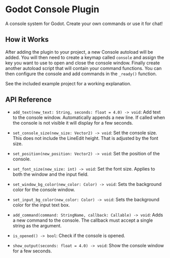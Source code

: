 # Godot Console Plugin

A console system for Godot.  Create your own commands or use it for chat!

## How it Works

After adding the plugin to your project, a new Console autoload will be added.  You will then need to create a keymap called `console` and assign the key you want to use to open and close the console window.  Finally create another autoload script that will contain your command functions.
You can then configure the console and add commands in the `_ready()` function.

See the included example project for a working explanation.

## API Reference

- `add_text(new_text: String, seconds: float = 4.0) -> void`:  Add text to the console window.  Automatically appends a new line.  If called when the console is not visible it will display for a few seconds.

- `set_console_size(new_size: Vector2) -> void`:  Set the console size.  This does not include the LineEdit height.  That is adjusted by the font size.

- `set_position(new_position: Vector2) -> void`:  Set the position of the console.

- `set_font_size(new_size: int) -> void`:  Set the font size.  Applies to both the window and the input field.

- `set_window_bg_color(new_color: Color) -> void`:  Sets the background color for the console window.

- `set_input_bg_color(new_color: Color) -> void`:  Sets the background color for the input text box.

- `add_command(command: StringName, callback: Callable) -> void`:  Adds a new command to the console.  The callback must accept a single string as the argument.

- `is_opened() -> bool`:  Check if the console is opened.

- `show_output(seconds: float = 4.0) -> void`:  Show the console window for a few seconds.
